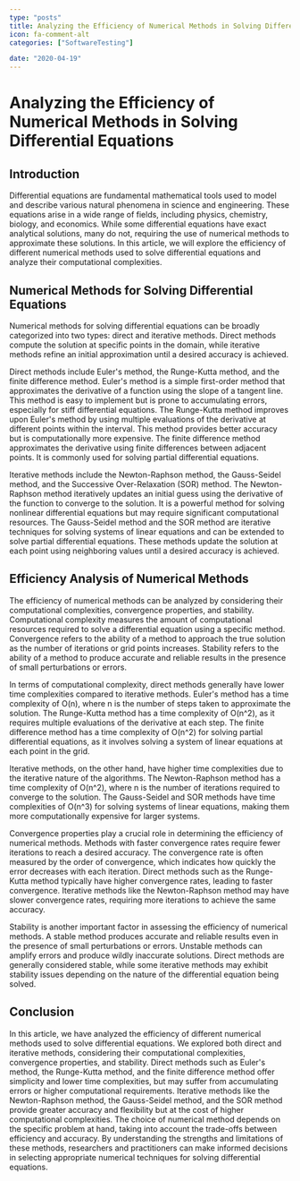 ```yaml
---
type: "posts"
title: Analyzing the Efficiency of Numerical Methods in Solving Differential Equations
icon: fa-comment-alt
categories: ["SoftwareTesting"]

date: "2020-04-19"
---
```




# Analyzing the Efficiency of Numerical Methods in Solving Differential Equations

## Introduction

Differential equations are fundamental mathematical tools used to model and describe various natural phenomena in science and engineering. These equations arise in a wide range of fields, including physics, chemistry, biology, and economics. While some differential equations have exact analytical solutions, many do not, requiring the use of numerical methods to approximate these solutions. In this article, we will explore the efficiency of different numerical methods used to solve differential equations and analyze their computational complexities.

## Numerical Methods for Solving Differential Equations

Numerical methods for solving differential equations can be broadly categorized into two types: direct and iterative methods. Direct methods compute the solution at specific points in the domain, while iterative methods refine an initial approximation until a desired accuracy is achieved.

Direct methods include Euler's method, the Runge-Kutta method, and the finite difference method. Euler's method is a simple first-order method that approximates the derivative of a function using the slope of a tangent line. This method is easy to implement but is prone to accumulating errors, especially for stiff differential equations. The Runge-Kutta method improves upon Euler's method by using multiple evaluations of the derivative at different points within the interval. This method provides better accuracy but is computationally more expensive. The finite difference method approximates the derivative using finite differences between adjacent points. It is commonly used for solving partial differential equations.

Iterative methods include the Newton-Raphson method, the Gauss-Seidel method, and the Successive Over-Relaxation (SOR) method. The Newton-Raphson method iteratively updates an initial guess using the derivative of the function to converge to the solution. It is a powerful method for solving nonlinear differential equations but may require significant computational resources. The Gauss-Seidel method and the SOR method are iterative techniques for solving systems of linear equations and can be extended to solve partial differential equations. These methods update the solution at each point using neighboring values until a desired accuracy is achieved.

## Efficiency Analysis of Numerical Methods

The efficiency of numerical methods can be analyzed by considering their computational complexities, convergence properties, and stability. Computational complexity measures the amount of computational resources required to solve a differential equation using a specific method. Convergence refers to the ability of a method to approach the true solution as the number of iterations or grid points increases. Stability refers to the ability of a method to produce accurate and reliable results in the presence of small perturbations or errors.

In terms of computational complexity, direct methods generally have lower time complexities compared to iterative methods. Euler's method has a time complexity of O(n), where n is the number of steps taken to approximate the solution. The Runge-Kutta method has a time complexity of O(n^2), as it requires multiple evaluations of the derivative at each step. The finite difference method has a time complexity of O(n^2) for solving partial differential equations, as it involves solving a system of linear equations at each point in the grid.

Iterative methods, on the other hand, have higher time complexities due to the iterative nature of the algorithms. The Newton-Raphson method has a time complexity of O(n^2), where n is the number of iterations required to converge to the solution. The Gauss-Seidel and SOR methods have time complexities of O(n^3) for solving systems of linear equations, making them more computationally expensive for larger systems.

Convergence properties play a crucial role in determining the efficiency of numerical methods. Methods with faster convergence rates require fewer iterations to reach a desired accuracy. The convergence rate is often measured by the order of convergence, which indicates how quickly the error decreases with each iteration. Direct methods such as the Runge-Kutta method typically have higher convergence rates, leading to faster convergence. Iterative methods like the Newton-Raphson method may have slower convergence rates, requiring more iterations to achieve the same accuracy.

Stability is another important factor in assessing the efficiency of numerical methods. A stable method produces accurate and reliable results even in the presence of small perturbations or errors. Unstable methods can amplify errors and produce wildly inaccurate solutions. Direct methods are generally considered stable, while some iterative methods may exhibit stability issues depending on the nature of the differential equation being solved.

## Conclusion

In this article, we have analyzed the efficiency of different numerical methods used to solve differential equations. We explored both direct and iterative methods, considering their computational complexities, convergence properties, and stability. Direct methods such as Euler's method, the Runge-Kutta method, and the finite difference method offer simplicity and lower time complexities, but may suffer from accumulating errors or higher computational requirements. Iterative methods like the Newton-Raphson method, the Gauss-Seidel method, and the SOR method provide greater accuracy and flexibility but at the cost of higher computational complexities. The choice of numerical method depends on the specific problem at hand, taking into account the trade-offs between efficiency and accuracy. By understanding the strengths and limitations of these methods, researchers and practitioners can make informed decisions in selecting appropriate numerical techniques for solving differential equations.